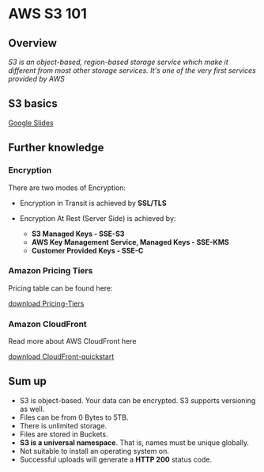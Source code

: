 # AWS S3 101

## Overview

_S3 is an object-based, region-based storage service which make it different from most other storage services. It's one of the very first services provided by AWS_

## S3 basics

[Google Slides](https://docs.google.com/presentation/d/e/2PACX-1vQ3s_KnjhHqTZYrAcnbu6vxKeNSQsRStyJ3l7Uv0bmuCxU2NaH9tOYR1wXrfGnJqPf4or7pJhnbX496/embed?start=false&loop=false&delayms=3000)

## Further knowledge

### Encryption

There are two modes of Encryption:

* Encryption in Transit is achieved by __SSL/TLS__

* Encryption At Rest (Server Side) is achieved by:
    *  __S3 Managed Keys - SSE-S3__
    * __AWS Key Management Service, Managed Keys - SSE-KMS__
    * __Customer Provided Keys - SSE-C__

### Amazon Pricing Tiers

Pricing table can be found here:

[download Pricing-Tiers](https://aws.amazon.com/s3/pricing/)

### Amazon CloudFront

Read more about AWS CloudFront here

[download CloudFront-quickstart](https://aws.amazon.com/cloudfront/getting-started/S3/)

## Sum up

* S3 is object-based. Your data can be encrypted. S3 supports versioning as well.
* Files can be from 0 Bytes to 5TB.
* There is unlimited storage.
* Files are stored in Buckets.
* __S3 is a universal namespace__. That is, names must be unique globally.
* Not suitable to install an operating system on.
* Successful uploads will generate a __HTTP 200__ status code.